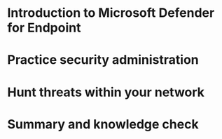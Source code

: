 # Introduction to Microsoft Defender for Endpoint



# Practice security administration



# Hunt threats within your network



# Summary and knowledge check
